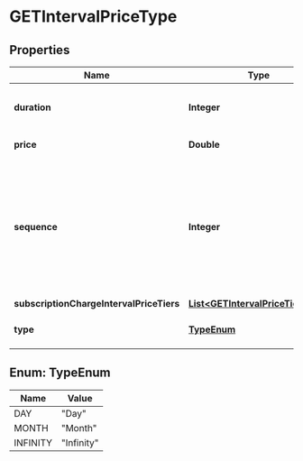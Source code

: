 

# GETIntervalPriceType


## Properties

| Name | Type | Description | Notes |
|------------ | ------------- | ------------- | -------------|
|**duration** | **Integer** | Duration period of this interval.  |  [optional] |
|**price** | **Double** | Price of this interval.  |  [optional] |
|**sequence** | **Integer** | A system-generated number that indicates the sequence in which each interval price is billed.  |  [optional] |
|**subscriptionChargeIntervalPriceTiers** | [**List&lt;GETIntervalPriceTierType&gt;**](GETIntervalPriceTierType.md) |  |  [optional] |
|**type** | [**TypeEnum**](#TypeEnum) | Interval type of this pricing.  |  [optional] |



## Enum: TypeEnum

| Name | Value |
|---- | -----|
| DAY | &quot;Day&quot; |
| MONTH | &quot;Month&quot; |
| INFINITY | &quot;Infinity&quot; |



